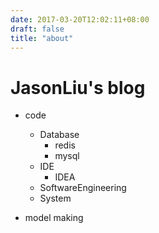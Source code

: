 ```yaml
---
date: 2017-03-20T12:02:11+08:00
draft: false
title: "about"
---
```


# JasonLiu's blog

* code
	- Database
		+ redis
		+ mysql
	- IDE
		+ IDEA
	- SoftwareEngineering
	- System

* model making
